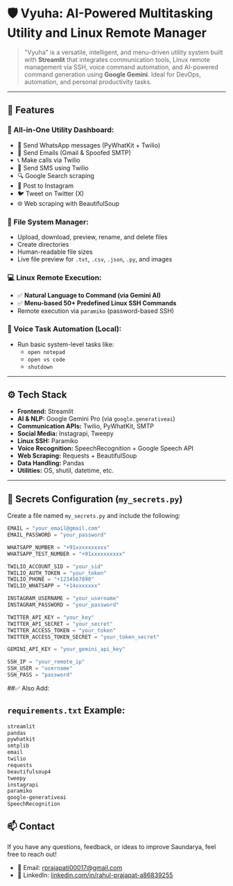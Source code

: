 # 🛡️ Vyuha: AI-Powered Multitasking Utility and Linux Remote Manager

> "Vyuha" is a versatile, intelligent, and menu-driven utility system built with **Streamlit** that integrates communication tools, Linux remote management via SSH, voice command automation, and AI-powered command generation using **Google Gemini**. Ideal for DevOps, automation, and personal productivity tasks.

---

## 🚀 Features

### 🧰 All-in-One Utility Dashboard:
- 📱 Send WhatsApp messages (PyWhatKit + Twilio)
- 📧 Send Emails (Gmail & Spoofed SMTP)
- 📞 Make calls via Twilio
- 💬 Send SMS using Twilio
- 🔍 Google Search scraping
- 📸 Post to Instagram
- 🐦 Tweet on Twitter (X)
- 🌐 Web scraping with BeautifulSoup

### 📂 File System Manager:
- Upload, download, preview, rename, and delete files
- Create directories
- Human-readable file sizes
- Live file preview for `.txt`, `.csv`, `.json`, `.py`, and images

### 💻 Linux Remote Execution:
- ✅ **Natural Language to Command (via Gemini AI)**
- ✅ **Menu-based 50+ Predefined Linux SSH Commands**
- Remote execution via `paramiko` (password-based SSH)

### 🎤 Voice Task Automation (Local):
- Run basic system-level tasks like:
  - `open notepad`
  - `open vs code`
  - `shutdown`

---

## ⚙️ Tech Stack

- **Frontend:** Streamlit
- **AI & NLP:** Google Gemini Pro (via `google.generativeai`)
- **Communication APIs:** Twilio, PyWhatKit, SMTP
- **Social Media:** Instagrapi, Tweepy
- **Linux SSH:** Paramiko
- **Voice Recognition:** SpeechRecognition + Google Speech API
- **Web Scraping:** Requests + BeautifulSoup
- **Data Handling:** Pandas
- **Utilities:** OS, shutil, datetime, etc.

---

## 🔐 Secrets Configuration (`my_secrets.py`)

Create a file named `my_secrets.py` and include the following:

```python
EMAIL = "your_email@gmail.com"
EMAIL_PASSWORD = "your_password"

WHATSAPP_NUMBER = "+91xxxxxxxxxx"
WHATSAPP_TEST_NUMBER = "+91xxxxxxxxxx"

TWILIO_ACCOUNT_SID = "your_sid"
TWILIO_AUTH_TOKEN = "your_token"
TWILIO_PHONE = "+1234567890"
TWILIO_WHATSAPP = "+14xxxxxxx"

INSTAGRAM_USERNAME = "your_username"
INSTAGRAM_PASSWORD = "your_password"

TWITTER_API_KEY = "your_key"
TWITTER_API_SECRET = "your_secret"
TWITTER_ACCESS_TOKEN = "your_token"
TWITTER_ACCESS_TOKEN_SECRET = "your_token_secret"

GEMINI_API_KEY = "your_gemini_api_key"

SSH_IP = "your_remote_ip"
SSH_USER = "username"
SSH_PASS = "password"

```

##✅ Also Add:

## `requirements.txt` Example:
```txt
streamlit
pandas
pywhatkit
smtplib
email
twilio
requests
beautifulsoup4
tweepy
instagrapi
paramiko
google-generativeai
SpeechRecognition
```


## 📫 Contact

If you have any questions, feedback, or ideas to improve Saundarya, feel free to reach out!

- 📧 Email: [rprajapati00017@gmail.com](mailto:rprajapati00017@gmail.com)
- 💼 LinkedIn: [linkedin.com/in/rahul-prajapat-a86839255](https://www.linkedin.com/in/rahul-prajapat-a86839255/)
